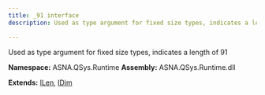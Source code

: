 ```yaml
---
title: _91 interface
description: Used as type argument for fixed size types, indicates a length of 91 

---
```


Used as type argument for fixed size types, indicates a length of 91 

**Namespace:** ASNA.QSys.Runtime
**Assembly:** ASNA.QSys.Runtime.dll

**Extends:** [ILen](/reference/runtime/qsys-runtime/i-len.html), [IDim](/reference/runtime/qsys-runtime/i-dim.html)
<br>
<br>
